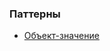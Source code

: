 ### Паттерны

- [Объект-значение](/2014/08/03/7-patterns-to-refactor-javascript-applications-value/)
